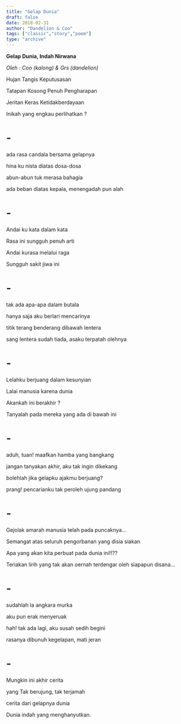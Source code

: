 ```yaml
---
title: "Gelap Dunia"
draft: false
date: 2018-02-31
author: "Dandelion & Coo"
tags: ["classic","story","poem"]
type: "archive"
---
```

**Gelap Dunia, Indah Nirwana**

*Oleh : Coo (kalong) & Grs (dandelion)*


Hujan Tangis Keputusasan
 
Tatapan Kosong Penuh Pengharapan
 
Jeritan Keras Ketidakberdayaan
 
Inikah yang engkau perlihatkan ?
 
# -
 
ada rasa candala bersama gelapnya
 
hina ku nista diatas dosa-dosa
 
abun-abun tuk merasa bahagia
 
ada beban diatas kepala, menengadah pun alah
 
# -
 
Andai ku kata dalam kata
 
Rasa ini sungguh penuh arti
 
Andai kurasa melalui raga
 
Sungguh sakit jiwa ini 
 
# -
 
tak ada apa-apa dalam butala
 
hanya saja aku berlari mencarinya
 
titik terang benderang dibawah lentera
 
sang lentera sudah tiada, asaku terpatah olehnya
 
# - 
 
Lelahku berjuang dalam kesunyian
 
Lalai manusia karena dunia
 
Akankah ini berakhir ?
 
Tanyalah pada mereka yang ada di bawah ini 
 
# -
 
aduh, tuan! maafkan hamba yang bangkang
 
jangan tanyakan akhir, aku tak ingin dikekang
 
bolehlah jika gelapku ajakmu berjuang?
 
prang! pencarianku tak peroleh ujung pandang
 
# -
 
Gejolak amarah manusia telah pada puncaknya...
 
Semangat atas seluruh pengorbanan yang disia siakan
 
Apa yang akan kita perbuat pada dunia ini!!??
 
Teriakan lirih yang tak akan oernah terdengar oleh siapapun disana...
 
# -
 
sudahlah Ia angkara murka
 
aku pun erak menyeruak
 
hah! tak ada lagi, aku susah sedih begini
 
rasanya dibunuh kegelapan, mati jeran
 
# -
 
Mungkin ini akhir cerita
 
yang Tak berujung, tak terjamah
 
cerita dari gelapnya dunia
 
Dunia indah yang menghanyutkan.